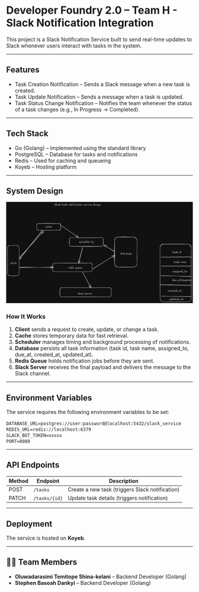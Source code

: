 # Developer Foundry 2.0 – Team H - Slack Notification Integration

This project is a Slack Notification Service built to send real-time updates to Slack whenever users interact with tasks in the system.

---

## Features

* Task Creation Notification – Sends a Slack message when a new task is created.
* Task Update Notification – Sends a message when a task is updated.
* Task Status Change Notification – Notifies the team whenever the status of a task changes (e.g., In Progress → Completed).

---

## Tech Stack

* Go (Golang) – Implemented using the standard library
* PostgreSQL – Database for tasks and notifications
* Redis – Used for caching and queueing
* Koyeb – Hosting platform

---

## System Design

![System Design](./image/slack_notification_service.png)

### How It Works

1. **Client** sends a request to create, update, or change a task.
2. **Cache** stores temporary data for fast retrieval.
3. **Scheduler** manages timing and background processing of notifications.
4. **Database** persists all task information (task id, task name, assigned\_to, due\_at, created\_at, updated\_at).
5. **Redis Queue** holds notification jobs before they are sent.
6. **Slack Server** receives the final payload and delivers the message to the Slack channel.

---

## Environment Variables

The service requires the following environment variables to be set:

```env
DATABASE_URL=postgres://user:password@localhost:5432/slack_service
REDIS_URL=redis://localhost:6379
SLACK_BOT_TOKEN=xxxxx
PORT=8080
```

---

## API Endpoints

| Method | Endpoint      | Description                                     |
| ------ | ------------- | ----------------------------------------------- |
| POST   | `/tasks`      | Create a new task (triggers Slack notification) |
| PATCH  | `/tasks/{id}` | Update task details (triggers notification)     |

---

## Deployment

The service is hosted on **Koyeb**.

---

## 👨‍💻 Team Members
* **Oluwadarasimi Temitope Shina-kelani** – Backend Developer (Golang)
* **Stephen Basoah Dankyi** – Backend Developer (Golang)
